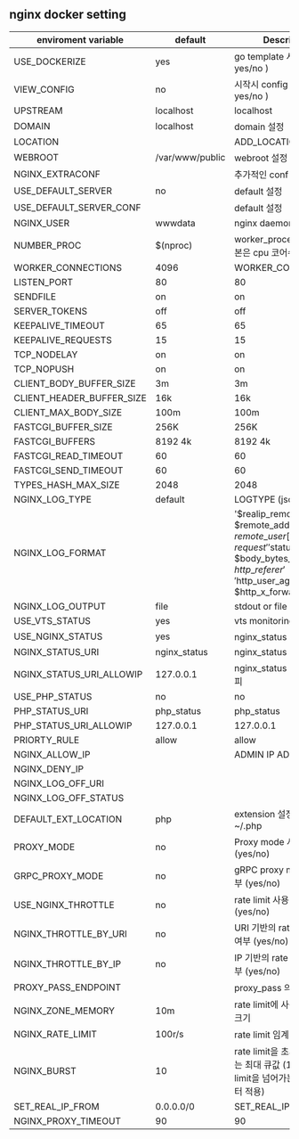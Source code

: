 ## nginx docker setting

| enviroment variable |default |  Description|
|--------|--------|------|
 USE\_DOCKERIZE|yes  | go template 사용 여부 ( yes/no )
 VIEW\_CONFIG|no       | 시작시 config 출력 여부 ( yes/no )
 UPSTREAM|localhost|localhost
 DOMAIN|localhost          | domain 설정
 LOCATION||ADD\_LOCATION  
 WEBROOT|/var/www/public  | webroot 설정
 NGINX\_EXTRACONF| | 추가적인 conf 설정 
 USE\_DEFAULT\_SERVER|no  | default 설정
 USE\_DEFAULT\_SERVER\_CONF| | default 설정
 NGINX\_USER|wwwdata  | nginx daemon user
 NUMBER\_PROC|$(nproc)  | worker\_processes 수 ( 기본은 cpu 코어수 )
 WORKER\_CONNECTIONS|4096  | WORKER\_CONNECTIONS
 LISTEN\_PORT|80      |80      
 SENDFILE|on|on
 SERVER\_TOKENS|off|off
 KEEPALIVE\_TIMEOUT|65|65
 KEEPALIVE\_REQUESTS|15|15
 TCP\_NODELAY|on|on
 TCP\_NOPUSH|on|on
 CLIENT\_BODY\_BUFFER\_SIZE|3m|3m
 CLIENT\_HEADER\_BUFFER\_SIZE|16k|16k
 CLIENT\_MAX\_BODY\_SIZE|100m|100m
 FASTCGI\_BUFFER\_SIZE|256K|256K
 FASTCGI\_BUFFERS|8192 4k|8192 4k
 FASTCGI\_READ\_TIMEOUT|60|60
 FASTCGI\_SEND\_TIMEOUT|60|60
 TYPES\_HASH\_MAX\_SIZE|2048|2048
 NGINX\_LOG\_TYPE|default  | LOGTYPE (json/default)
 NGINX\_LOG\_FORMAT|   |  '$realip\_remote\_addr $remote\_addr  $remote\_user [$time\_local] $request ' '$status $body\_bytes\_sent $http\_referer ' '$http\_user\_agent $http\_x\_forwarded\_for'
 NGINX\_LOG\_OUTPUT|file | stdout or file  or off
 USE\_VTS\_STATUS|yes   | vts monitoring
 USE\_NGINX\_STATUS|yes | nginx\_status 사용 여부
 NGINX\_STATUS\_URI|nginx\_status | nginx\_status URI
 NGINX\_STATUS\_URI\_ALLOWIP|127.0.0.1 | nginx\_status URI 허용 아이피
 USE\_PHP\_STATUS|no|no
 PHP\_STATUS\_URI|php\_status|php\_status
 PHP\_STATUS\_URI\_ALLOWIP|127.0.0.1|127.0.0.1
 PRIORTY\_RULE|allow|allow
 NGINX\_ALLOW\_IP|    | ADMIN IP ADDR
 NGINX\_DENY\_IP||
 NGINX\_LOG\_OFF\_URI||
 NGINX\_LOG\_OFF\_STATUS||
 DEFAULT\_EXT\_LOCATION|php  | extension 설정  ~/.jsp ~/.php
 PROXY\_MODE|no   | Proxy mode 사용 여부 (yes/no)
 GRPC\_PROXY\_MODE|no | gRPC proxy mode 사용 여부 (yes/no)
 USE\_NGINX\_THROTTLE|no | rate limit 사용 여부  (yes/no)
 NGINX\_THROTTLE\_BY\_URI|no | URI 기반의 rate limit 사용 여부  (yes/no)
 NGINX\_THROTTLE\_BY\_IP|no  | IP 기반의 rate limit 사용 여부  (yes/no)
 PROXY\_PASS\_ENDPOINT|     | proxy\_pass 의 endpoint
 NGINX\_ZONE\_MEMORY|10m    |rate limit에 사용되는 저장소 크기
 NGINX\_RATE\_LIMIT|100r/s   | rate limit 임계치
 NGINX\_BURST|10                 | rate limit을 초과시, 저장하는 최대 큐값 (10일 경우 limit을 넘어가는 11번째 부터 적용)
 SET\_REAL\_IP\_FROM|0.0.0.0/0   | SET\_REAL\_IP\_FROM
 NGINX\_PROXY\_TIMEOUT|90  |90  
